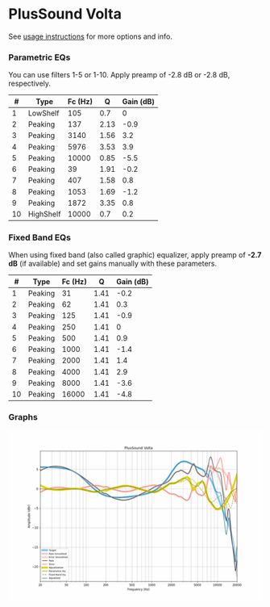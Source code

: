 # PlusSound Volta
See [usage instructions](https://github.com/jaakkopasanen/AutoEq#usage) for more options and info.

### Parametric EQs
You can use filters 1-5 or 1-10. Apply preamp of -2.8 dB or -2.8 dB, respectively.

|   # | Type      |   Fc (Hz) |    Q |   Gain (dB) |
|-----|-----------|-----------|------|-------------|
|   1 | LowShelf  |       105 | 0.7  |         0   |
|   2 | Peaking   |       137 | 2.13 |        -0.9 |
|   3 | Peaking   |      3140 | 1.56 |         3.2 |
|   4 | Peaking   |      5976 | 3.53 |         3.9 |
|   5 | Peaking   |     10000 | 0.85 |        -5.5 |
|   6 | Peaking   |        39 | 1.91 |        -0.2 |
|   7 | Peaking   |       407 | 1.58 |         0.8 |
|   8 | Peaking   |      1053 | 1.69 |        -1.2 |
|   9 | Peaking   |      1872 | 3.35 |         0.8 |
|  10 | HighShelf |     10000 | 0.7  |         0.2 |

### Fixed Band EQs
When using fixed band (also called graphic) equalizer, apply preamp of **-2.7 dB** (if available) and set gains manually with these parameters.

|   # | Type    |   Fc (Hz) |    Q |   Gain (dB) |
|-----|---------|-----------|------|-------------|
|   1 | Peaking |        31 | 1.41 |        -0.2 |
|   2 | Peaking |        62 | 1.41 |         0.3 |
|   3 | Peaking |       125 | 1.41 |        -0.9 |
|   4 | Peaking |       250 | 1.41 |         0   |
|   5 | Peaking |       500 | 1.41 |         0.9 |
|   6 | Peaking |      1000 | 1.41 |        -1.4 |
|   7 | Peaking |      2000 | 1.41 |         1.4 |
|   8 | Peaking |      4000 | 1.41 |         2.9 |
|   9 | Peaking |      8000 | 1.41 |        -3.6 |
|  10 | Peaking |     16000 | 1.41 |        -4.8 |

### Graphs
![](./PlusSound%20Volta.png)
